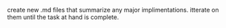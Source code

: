 create new .md files that summarize any major implimentations. itterate on them until the task at hand is complete. 